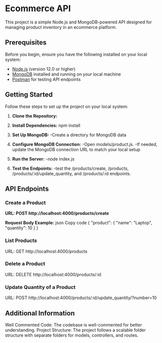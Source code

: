 # Ecommerce API

This project is a simple Node.js and MongoDB-powered API designed for managing product inventory in an ecommerce platform.

## Prerequisites

Before you begin, ensure you have the following installed on your local system:

- [Node.js](https://nodejs.org/) (version 12.0 or higher)
- [MongoDB](https://www.mongodb.com/try/download/community) installed and running on your local machine
- [Postman](https://www.postman.com/downloads/) for testing API endpoints

## Getting Started

Follow these steps to set up the project on your local system:

1. **Clone the Repository:**

2. **Install Dependencies:**
    npm install

3. **Set Up MongoDB:**
    -Create a directory for MongoDB data

4. **Configure MongoDB Connection:**
    -Open models/product.js.
    -If needed, update the MongoDB connection URL to match your local setup

5. **Run the Server:**
    -node index.js

6. **Test the Endpoints:**
    -test the /products/create, /products, /products/:id/update_quantity, and /products/:id endpoints.

## API Endpoints
### Create a Product
**URL: POST http://localhost:4000/products/create**

**Request Body Example:**
json
Copy code
{
  "product": {
    "name": "Laptop",
    "quantity": 10
  }
}

### List Products
URL: GET http://localhost:4000/products

### Delete a Product
URL: DELETE http://localhost:4000/products/:id

### Update Quantity of a Product
URL: POST http://localhost:4000/products/:id/update_quantity/?number=10

## Additional Information
Well Commented Code: The codebase is well-commented for better understanding.
Project Structure: The project follows a scalable folder structure with separate folders for models, controllers, and routes.